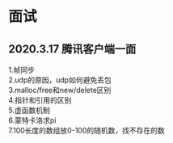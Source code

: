 # 面试
## 2020.3.17 腾讯客户端一面
1.帧同步<br>
2.udp的原因，udp如何避免丢包<br>
3.malloc/free和new/delete区别<br>
4.指针和引用的区别<br>
5.虚函数机制<br>
6.蒙特卡洛求pi<br>
7.100长度的数组放0-100的随机数，找不存在的数<br>

